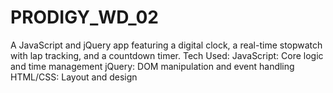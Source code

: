 # PRODIGY_WD_02
A JavaScript and jQuery app featuring a digital clock, a real-time stopwatch with lap tracking, and a countdown timer.  Tech Used:  JavaScript: Core logic and time management jQuery: DOM manipulation and event handling HTML/CSS: Layout and design
